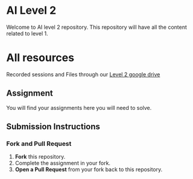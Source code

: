 # AI Level 2

Welcome to AI level 2 repository. This repository will have all the content related to level 1.

# All resources 
Recorded sessions and Files through our [Level 2 google drive]([https://drive.google.com/drive/folders/14J0GrMG5s63WWF7rxjBR-8UKMomMTSIT?usp=drive_link](https://drive.google.com/drive/folders/14J0GrMG5s63WWF7rxjBR-8UKMomMTSIT?usp=sharing))
## Assignment 
You will find your assignments here you will need to solve.

## Submission Instructions

### Fork and Pull Request
1. **Fork** this repository.
2. Complete the assignment in your fork.
3. **Open a Pull Request** from your fork back to this repository.
